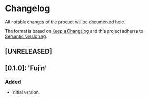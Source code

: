 # Changelog

All notable changes of the product will be documented here.

The format is based on [Keep a Changelog](http://keepachangelog.com/en/1.0.0/>)
and this project adheres to
[Semantic Versioning](<http://semver.org/spec/v2.0.0.html>).

## [UNRELEASED]

## [0.1.0]: 'Fujin'

### Added
- Initial version.